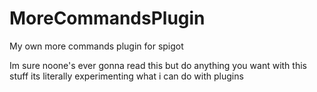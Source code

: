 # MoreCommandsPlugin
My own more commands plugin for spigot

Im sure noone's ever gonna read this
but do anything you want with this stuff
its literally experimenting what i can do with plugins
